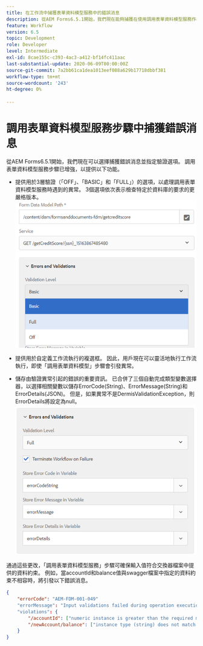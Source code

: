 ```yaml
---
title: 在工作流中捕獲表單資料模型服務中的錯誤消息
description: 從AEM Forms6.5.1開始，我們現在能夠捕獲在使用調用表單資料模型服務作為工作流中的步驟時生成的錯誤AEM消息。 工作流程.
feature: Workflow
version: 6.5
topic: Development
role: Developer
level: Intermediate
exl-id: 8cae155c-c393-4ac3-a412-bf14fc411aac
last-substantial-update: 2020-06-09T00:00:00Z
source-git-commit: 7a2bb61ca1dea1013eef088a629b17718dbbf381
workflow-type: tm+mt
source-wordcount: '243'
ht-degree: 0%

---
```


# 調用表單資料模型服務步驟中捕獲錯誤消息

從AEM Forms6.5.1開始，我們現在可以選擇捕獲錯誤消息並指定驗證選項。 調用表單資料模型服務步驟已增強，以提供以下功能。

* 提供用於3層驗證（「OFF」、「BASIC」和「FULL」）的選項，以處理調用表單資料模型服務時遇到的異常。 3個選項依次表示檢查特定於資料庫的要求的更嚴格版本。
   ![驗證級別](assets/validation-level.PNG)

* 提供用於自定義工作流執行的複選框。 因此，用戶現在可以靈活地執行工作流執行，即使「調用表單資料模型」步驟會引發異常。

* 儲存由驗證異常引起的錯誤的重要資訊。 已合併了三個自動完成類型變數選擇器，以選擇相關變數以儲存ErrorCode(String)、ErrorMessage(String)和ErrorDetails(JSON)。 但是，如果異常不是DermisValidationException，則ErrorDetails將設定為null。
   ![捕獲錯誤消息](assets/fdm-error-details.PNG)

通過這些更改，「調用表單資料模型服務」步驟可確保輸入值符合交換器檔案中提供的資料約束。 例如，當accountId和balance值與swagger檔案中指定的資料約束不相容時，將引發以下錯誤消息。

```json
{
    "errorCode": "AEM-FDM-001-049"
    "errorMessage": "Input validations failed during operation execution"
    "violations": {
        "/accountId": ["numeric instance is greater than the required maximum (maximum: 20, found: 97)"],
        "/newAccount/balance": ["instance type (string) does not match any allowed primitive type (allowed: [\"integer\",\"number\"])"]
    }   
}
```
